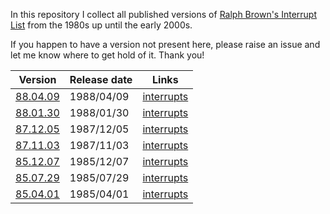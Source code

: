 In this repository I collect all published versions of
[Ralph Brown's Interrupt List](http://www.cs.cmu.edu/~ralf/files.html)
from the 1980s up until the early 2000s.

If you happen to have a version not present here, please
raise an issue and let me know where to get hold of it.
Thank you!

| Version | Release date | Links |
| --- | --- | --- |
| [88.04.09](https://github.com/sebras/rbil/tree/release-88.04.09/) | 1988/04/09 | [interrupts](https://raw.githubusercontent.com/sebras/rbil/release-88.04.09/INTERRUP.LST) |
| [88.01.30](https://github.com/sebras/rbil/tree/release-88.01.30/) | 1988/01/30 | [interrupts](https://raw.githubusercontent.com/sebras/rbil/release-88.01.30/INTERRUP.LST) |
| [87.12.05](https://github.com/sebras/rbil/tree/release-87.12.05/) | 1987/12/05 | [interrupts](https://raw.githubusercontent.com/sebras/rbil/release-87.12.05/INTERRUP.LST) |
| [87.11.03](https://github.com/sebras/rbil/tree/release-87.11.03/) | 1987/11/03 | [interrupts](https://raw.githubusercontent.com/sebras/rbil/release-87.11.03/INTERRUP.LST) |
| [85.12.07](https://github.com/sebras/rbil/tree/release-85.12.07/) | 1985/12/07 | [interrupts](https://raw.githubusercontent.com/sebras/rbil/release-85.12.07/INTERRUP.LST) |
| [85.07.29](https://github.com/sebras/rbil/tree/release-85.07.29/) | 1985/07/29 | [interrupts](https://raw.githubusercontent.com/sebras/rbil/release-85.07.29/INTERRUP.LST) |
| [85.04.01](https://github.com/sebras/rbil/tree/release-85.04.01/) | 1985/04/01 | [interrupts](https://raw.githubusercontent.com/sebras/rbil/release-85.04.01/INTERRUP.LST) |
